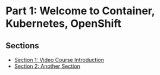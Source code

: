 # Part 1: Welcome to Container, Kubernetes, OpenShift

## Sections
- [Section 1: Video Course Introduction](summaries/01_v_course-introduction.md)
- [Section 2: Another Section](summaries/02_another-section.md)